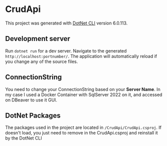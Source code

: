 # CrudApi
This project was generated with [DotNet CLI](https://learn.microsoft.com/pt-br/dotnet/core/tools/) version 6.0.113.

## Development server
Run `dotnet run` for a dev server. Navigate to the generated `http://localhost:portnumber/`. The application will automatically reload if you change any of the source files.
    

## ConnectionString
You need to change your ConnectionString based on your <strong>Server Name</strong>. In my case I used a Docker Container with SqlServer 2022 on it, and accessed on DBeaver to use it GUI.
    
## DotNet Packages
The packages used in the project are located in `/CrudApi/CrudApi.csproj`. If doesn't load, you just need to remove in the CrudApi.csproj and reinstall it by the DotNet CLI
